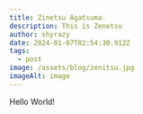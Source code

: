 ```yaml
---
title: Zinetsu Agatsuma
description: This is Zenetsu
author: shyrazy
date: 2024-01-07T02:54:30.912Z
tags:
  - post
image: /assets/blog/zenitsu.jpg
imageAlt: image
---
```

Hello World!